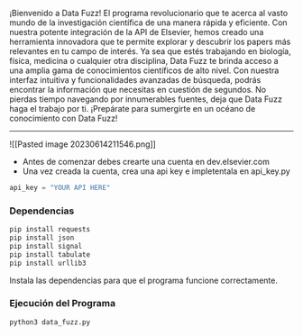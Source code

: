 ¡Bienvenido a Data Fuzz! El programa revolucionario que te acerca al vasto mundo de la investigación científica de una manera rápida y eficiente. Con nuestra potente integración de la API de Elsevier, hemos creado una herramienta innovadora que te permite explorar y descubrir los papers más relevantes en tu campo de interés. Ya sea que estés trabajando en biología, física, medicina o cualquier otra disciplina, Data Fuzz te brinda acceso a una amplia gama de conocimientos científicos de alto nivel. Con nuestra interfaz intuitiva y funcionalidades avanzadas de búsqueda, podrás encontrar la información que necesitas en cuestión de segundos. No pierdas tiempo navegando por innumerables fuentes, deja que Data Fuzz haga el trabajo por ti. ¡Prepárate para sumergirte en un océano de conocimiento con Data Fuzz!
***

![[Pasted image 20230614211546.png]]
- Antes de comenzar debes crearte una cuenta en dev.elsevier.com
-  Una vez creada la cuenta, crea una api key e impletentala en api_key.py
```python
api_key = "YOUR API HERE"
```

### Dependencias
```bash
pip install requests
pip install json
pip install signal
pip install tabulate
pip install urllib3
```
Instala las dependencias para que el programa funcione correctamente.
### Ejecución del Programa
```bash
python3 data_fuzz.py
```